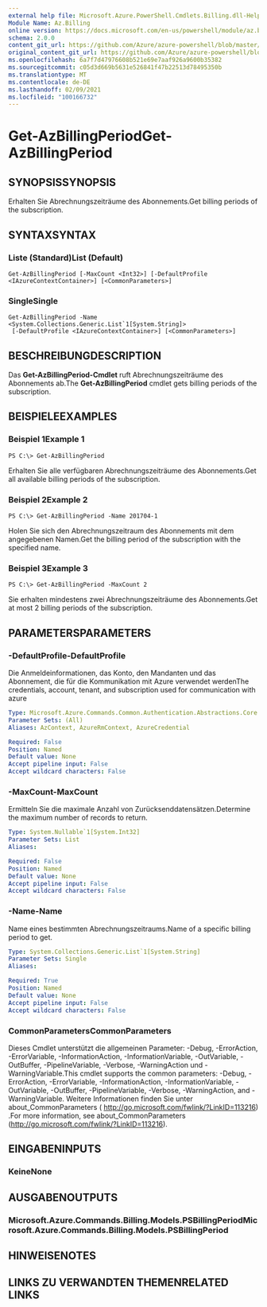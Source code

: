 ```yaml
---
external help file: Microsoft.Azure.PowerShell.Cmdlets.Billing.dll-Help.xml
Module Name: Az.Billing
online version: https://docs.microsoft.com/en-us/powershell/module/az.billing/get-azbillingperiod
schema: 2.0.0
content_git_url: https://github.com/Azure/azure-powershell/blob/master/src/Billing/Billing/help/Get-AzBillingPeriod.md
original_content_git_url: https://github.com/Azure/azure-powershell/blob/master/src/Billing/Billing/help/Get-AzBillingPeriod.md
ms.openlocfilehash: 6a7f7d47976608b521e69e7aaf926a9600b35382
ms.sourcegitcommit: c05d3d669b5631e526841f47b22513d78495350b
ms.translationtype: MT
ms.contentlocale: de-DE
ms.lasthandoff: 02/09/2021
ms.locfileid: "100166732"
---
```

# <span data-ttu-id="49419-101">Get-AzBillingPeriod</span><span class="sxs-lookup"><span data-stu-id="49419-101">Get-AzBillingPeriod</span></span>

## <span data-ttu-id="49419-102">SYNOPSIS</span><span class="sxs-lookup"><span data-stu-id="49419-102">SYNOPSIS</span></span>
<span data-ttu-id="49419-103">Erhalten Sie Abrechnungszeiträume des Abonnements.</span><span class="sxs-lookup"><span data-stu-id="49419-103">Get billing periods of the subscription.</span></span>

## <span data-ttu-id="49419-104">SYNTAX</span><span class="sxs-lookup"><span data-stu-id="49419-104">SYNTAX</span></span>

### <span data-ttu-id="49419-105">Liste (Standard)</span><span class="sxs-lookup"><span data-stu-id="49419-105">List (Default)</span></span>
```
Get-AzBillingPeriod [-MaxCount <Int32>] [-DefaultProfile <IAzureContextContainer>] [<CommonParameters>]
```

### <span data-ttu-id="49419-106">Single</span><span class="sxs-lookup"><span data-stu-id="49419-106">Single</span></span>
```
Get-AzBillingPeriod -Name <System.Collections.Generic.List`1[System.String]>
 [-DefaultProfile <IAzureContextContainer>] [<CommonParameters>]
```

## <span data-ttu-id="49419-107">BESCHREIBUNG</span><span class="sxs-lookup"><span data-stu-id="49419-107">DESCRIPTION</span></span>
<span data-ttu-id="49419-108">Das **Get-AzBillingPeriod-Cmdlet** ruft Abrechnungszeiträume des Abonnements ab.</span><span class="sxs-lookup"><span data-stu-id="49419-108">The **Get-AzBillingPeriod** cmdlet gets billing periods of the subscription.</span></span>

## <span data-ttu-id="49419-109">BEISPIELE</span><span class="sxs-lookup"><span data-stu-id="49419-109">EXAMPLES</span></span>

### <span data-ttu-id="49419-110">Beispiel 1</span><span class="sxs-lookup"><span data-stu-id="49419-110">Example 1</span></span>
```
PS C:\> Get-AzBillingPeriod
```

<span data-ttu-id="49419-111">Erhalten Sie alle verfügbaren Abrechnungszeiträume des Abonnements.</span><span class="sxs-lookup"><span data-stu-id="49419-111">Get all available billing periods of the subscription.</span></span>

### <span data-ttu-id="49419-112">Beispiel 2</span><span class="sxs-lookup"><span data-stu-id="49419-112">Example 2</span></span>
```
PS C:\> Get-AzBillingPeriod -Name 201704-1
```

<span data-ttu-id="49419-113">Holen Sie sich den Abrechnungszeitraum des Abonnements mit dem angegebenen Namen.</span><span class="sxs-lookup"><span data-stu-id="49419-113">Get the billing period of the subscription with the specified name.</span></span>

### <span data-ttu-id="49419-114">Beispiel 3</span><span class="sxs-lookup"><span data-stu-id="49419-114">Example 3</span></span>
```
PS C:\> Get-AzBillingPeriod -MaxCount 2
```

<span data-ttu-id="49419-115">Sie erhalten mindestens zwei Abrechnungszeiträume des Abonnements.</span><span class="sxs-lookup"><span data-stu-id="49419-115">Get at most 2 billing periods of the subscription.</span></span>

## <span data-ttu-id="49419-116">PARAMETERS</span><span class="sxs-lookup"><span data-stu-id="49419-116">PARAMETERS</span></span>

### <span data-ttu-id="49419-117">-DefaultProfile</span><span class="sxs-lookup"><span data-stu-id="49419-117">-DefaultProfile</span></span>
<span data-ttu-id="49419-118">Die Anmeldeinformationen, das Konto, den Mandanten und das Abonnement, die für die Kommunikation mit Azure verwendet werden</span><span class="sxs-lookup"><span data-stu-id="49419-118">The credentials, account, tenant, and subscription used for communication with azure</span></span>

```yaml
Type: Microsoft.Azure.Commands.Common.Authentication.Abstractions.Core.IAzureContextContainer
Parameter Sets: (All)
Aliases: AzContext, AzureRmContext, AzureCredential

Required: False
Position: Named
Default value: None
Accept pipeline input: False
Accept wildcard characters: False
```

### <span data-ttu-id="49419-119">-MaxCount</span><span class="sxs-lookup"><span data-stu-id="49419-119">-MaxCount</span></span>
<span data-ttu-id="49419-120">Ermitteln Sie die maximale Anzahl von Zurücksenddatensätzen.</span><span class="sxs-lookup"><span data-stu-id="49419-120">Determine the maximum number of records to return.</span></span>

```yaml
Type: System.Nullable`1[System.Int32]
Parameter Sets: List
Aliases:

Required: False
Position: Named
Default value: None
Accept pipeline input: False
Accept wildcard characters: False
```

### <span data-ttu-id="49419-121">-Name</span><span class="sxs-lookup"><span data-stu-id="49419-121">-Name</span></span>
<span data-ttu-id="49419-122">Name eines bestimmten Abrechnungszeitraums.</span><span class="sxs-lookup"><span data-stu-id="49419-122">Name of a specific billing period to get.</span></span>

```yaml
Type: System.Collections.Generic.List`1[System.String]
Parameter Sets: Single
Aliases:

Required: True
Position: Named
Default value: None
Accept pipeline input: False
Accept wildcard characters: False
```

### <span data-ttu-id="49419-123">CommonParameters</span><span class="sxs-lookup"><span data-stu-id="49419-123">CommonParameters</span></span>
<span data-ttu-id="49419-124">Dieses Cmdlet unterstützt die allgemeinen Parameter: -Debug, -ErrorAction, -ErrorVariable, -InformationAction, -InformationVariable, -OutVariable, -OutBuffer, -PipelineVariable, -Verbose, -WarningAction und -WarningVariable.</span><span class="sxs-lookup"><span data-stu-id="49419-124">This cmdlet supports the common parameters: -Debug, -ErrorAction, -ErrorVariable, -InformationAction, -InformationVariable, -OutVariable, -OutBuffer, -PipelineVariable, -Verbose, -WarningAction, and -WarningVariable.</span></span> <span data-ttu-id="49419-125">Weitere Informationen finden Sie unter about_CommonParameters ( http://go.microsoft.com/fwlink/?LinkID=113216) .</span><span class="sxs-lookup"><span data-stu-id="49419-125">For more information, see about_CommonParameters (http://go.microsoft.com/fwlink/?LinkID=113216).</span></span>

## <span data-ttu-id="49419-126">EINGABEN</span><span class="sxs-lookup"><span data-stu-id="49419-126">INPUTS</span></span>

### <span data-ttu-id="49419-127">Keine</span><span class="sxs-lookup"><span data-stu-id="49419-127">None</span></span>

## <span data-ttu-id="49419-128">AUSGABEN</span><span class="sxs-lookup"><span data-stu-id="49419-128">OUTPUTS</span></span>

### <span data-ttu-id="49419-129">Microsoft.Azure.Commands.Billing.Models.PSBillingPeriod</span><span class="sxs-lookup"><span data-stu-id="49419-129">Microsoft.Azure.Commands.Billing.Models.PSBillingPeriod</span></span>

## <span data-ttu-id="49419-130">HINWEISE</span><span class="sxs-lookup"><span data-stu-id="49419-130">NOTES</span></span>

## <span data-ttu-id="49419-131">LINKS ZU VERWANDTEN THEMEN</span><span class="sxs-lookup"><span data-stu-id="49419-131">RELATED LINKS</span></span>
